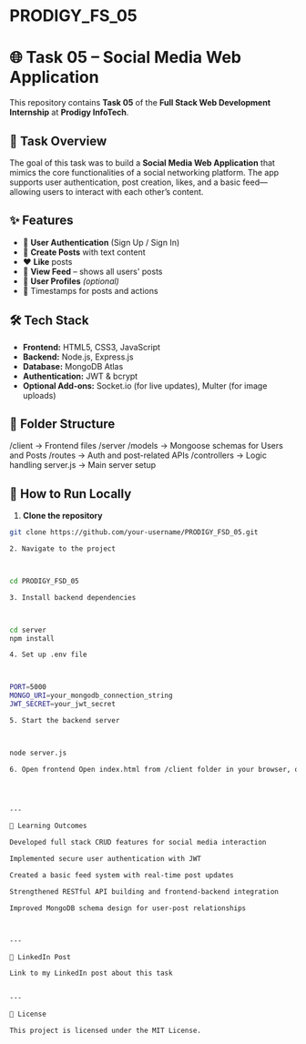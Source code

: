 # PRODIGY_FS_05

# 🌐 Task 05 – Social Media Web Application

This repository contains **Task 05** of the **Full Stack Web Development Internship** at **Prodigy InfoTech**.

## 📌 Task Overview

The goal of this task was to build a **Social Media Web Application** that mimics the core functionalities of a social networking platform. The app supports user authentication, post creation, likes, and a basic feed—allowing users to interact with each other’s content.

## ✨ Features

- 🔐 **User Authentication** (Sign Up / Sign In)
- 📝 **Create Posts** with text content
- ❤️ **Like** posts
- 📜 **View Feed** – shows all users' posts
- 🙍 **User Profiles** *(optional)*
- 📆 Timestamps for posts and actions

## 🛠️ Tech Stack

- **Frontend:** HTML5, CSS3, JavaScript  
- **Backend:** Node.js, Express.js  
- **Database:** MongoDB Atlas  
- **Authentication:** JWT & bcrypt  
- **Optional Add-ons:** Socket.io (for live updates), Multer (for image uploads)

## 📂 Folder Structure

/client           -> Frontend files /server /models         -> Mongoose schemas for Users and Posts /routes         -> Auth and post-related APIs /controllers    -> Logic handling server.js       -> Main server setup

## 🚀 How to Run Locally

1. **Clone the repository**
```bash
git clone https://github.com/your-username/PRODIGY_FSD_05.git

2. Navigate to the project



cd PRODIGY_FSD_05

3. Install backend dependencies



cd server
npm install

4. Set up .env file



PORT=5000
MONGO_URI=your_mongodb_connection_string
JWT_SECRET=your_jwt_secret

5. Start the backend server



node server.js

6. Open frontend Open index.html from /client folder in your browser, or use Live Server.




---

🎯 Learning Outcomes

Developed full stack CRUD features for social media interaction

Implemented secure user authentication with JWT

Created a basic feed system with real-time post updates

Strengthened RESTful API building and frontend-backend integration

Improved MongoDB schema design for user-post relationships



---

🔗 LinkedIn Post

Link to my LinkedIn post about this task


---

📃 License

This project is licensed under the MIT License.
